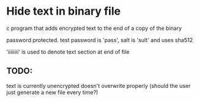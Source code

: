 # Hide text in binary file
c program that adds encrypted text to the end of a copy of the binary

password protected. test password is 'pass', salt is 'sult' and uses sha512

'iiiiiiii' is used to denote text section at end of file

## TODO:
text is currently unencrypted
doesn't overwrite properly (should the user just generate a new file every time?)
